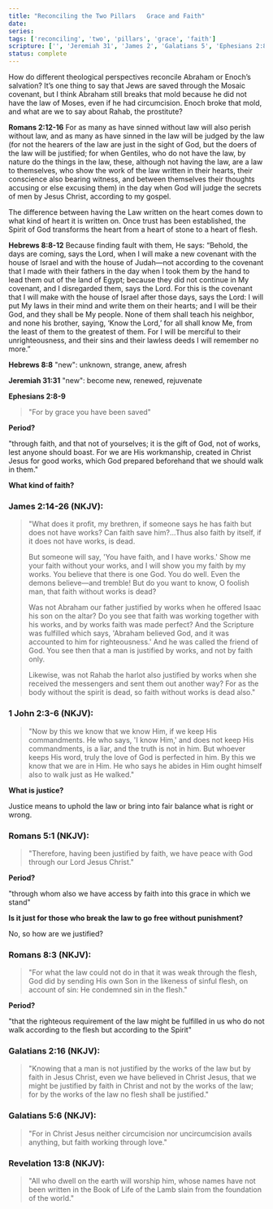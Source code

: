 ```yaml
---
title: "Reconciling the Two Pillars   Grace and Faith"
date: 
series: 
tags: ['reconciling', 'two', 'pillars', 'grace', 'faith']
scripture: ['', 'Jeremiah 31', 'James 2', 'Galatians 5', 'Ephesians 2:8-9', 'Romans 2:12-16', 'Romans 8', 'Revelation 13', 'John 2:3-6', 'Galatians 2', 'Ephesians 2', 'Hebrews 8:8-12', 'Romans 5', 'James 2:14-26', '1', 'John 2', 'Hebrews 8', 'Romans 2']
status: complete
---
```


How do different theological perspectives reconcile Abraham or Enoch’s salvation? It’s one thing to say that Jews are saved through the Mosaic covenant, but I think Abraham still breaks that mold because he did not have the law of Moses, even if he had circumcision. Enoch broke that mold, and what are we to say about Rahab, the prostitute?

**Romans 2:12-16**
For as many as have sinned without law will also perish without law, and as many as have sinned in the law will be judged by the law (for not the hearers of the law are just in the sight of God, but the doers of the law will be justified; for when Gentiles, who do not have the law, by nature do the things in the law, these, although not having the law, are a law to themselves, who show the work of the law written in their hearts, their conscience also bearing witness, and between themselves their thoughts accusing or else excusing them) in the day when God will judge the secrets of men by Jesus Christ, according to my gospel.

The difference between having the Law written on the heart comes down to what kind of heart it is written on. Once trust has been established, the Spirit of God transforms the heart from a heart of stone to a heart of flesh.

**Hebrews 8:8-12**
Because finding fault with them, He says: “Behold, the days are coming, says the Lord, when I will make a new covenant with the house of Israel and with the house of Judah—not according to the covenant that I made with their fathers in the day when I took them by the hand to lead them out of the land of Egypt; because they did not continue in My covenant, and I disregarded them, says the Lord. For this is the covenant that I will make with the house of Israel after those days, says the Lord: I will put My laws in their mind and write them on their hearts; and I will be their God, and they shall be My people. None of them shall teach his neighbor, and none his brother, saying, ‘Know the Lord,’ for all shall know Me, from the least of them to the greatest of them. For I will be merciful to their unrighteousness, and their sins and their lawless deeds I will remember no more.”

**Hebrews 8:8**
"new": unknown, strange, anew, afresh

**Jeremiah 31:31**
"new": become new, renewed, rejuvenate

**Ephesians 2:8-9**
> "For by grace you have been saved"

**Period?**

"through faith, and that not of yourselves; it is the gift of God, not of works, lest anyone should boast. For we are His workmanship, created in Christ Jesus for good works, which God prepared beforehand that we should walk in them."

**What kind of faith?**

### James 2:14-26 (NKJV):

> "What does it profit, my brethren, if someone says he has faith but does not have works? Can faith save him?...Thus also faith by itself, if it does not have works, is dead. 
> 
> But someone will say, 'You have faith, and I have works.' Show me your faith without your works, and I will show you my faith by my works. You believe that there is one God. You do well. Even the demons believe—and tremble! But do you want to know, O foolish man, that faith without works is dead? 
> 
> Was not Abraham our father justified by works when he offered Isaac his son on the altar? Do you see that faith was working together with his works, and by works faith was made perfect? And the Scripture was fulfilled which says, 'Abraham believed God, and it was accounted to him for righteousness.' And he was called the friend of God. You see then that a man is justified by works, and not by faith only. 
> 
> Likewise, was not Rahab the harlot also justified by works when she received the messengers and sent them out another way? For as the body without the spirit is dead, so faith without works is dead also."

### 1 John 2:3-6 (NKJV):

> "Now by this we know that we know Him, if we keep His commandments. He who says, 'I know Him,' and does not keep His commandments, is a liar, and the truth is not in him. But whoever keeps His word, truly the love of God is perfected in him. By this we know that we are in Him. He who says he abides in Him ought himself also to walk just as He walked."


**What is justice?**

Justice means to uphold the law or bring into fair balance what is right or wrong. 

### Romans 5:1 (NKJV):

> "Therefore, having been justified by faith, we have peace with God through our Lord Jesus Christ."

**Period?**

"through whom also we have access by faith into this grace in which we stand"

**Is it just for those who break the law to go free without punishment?**

No, so how are we justified?

### Romans 8:3 (NKJV):

> "For what the law could not do in that it was weak through the flesh, God did by sending His own Son in the likeness of sinful flesh, on account of sin: He condemned sin in the flesh."

**Period?**

"that the righteous requirement of the law might be fulfilled in us who do not walk according to the flesh but according to the Spirit"

### Galatians 2:16 (NKJV):

> "Knowing that a man is not justified by the works of the law but by faith in Jesus Christ, even we have believed in Christ Jesus, that we might be justified by faith in Christ and not by the works of the law; for by the works of the law no flesh shall be justified."

### Galatians 5:6 (NKJV):

> "For in Christ Jesus neither circumcision nor uncircumcision avails anything, but faith working through love."



### Revelation 13:8 (NKJV):

> "All who dwell on the earth will worship him, whose names have not been written in the Book of Life of the Lamb slain from the foundation of the world."